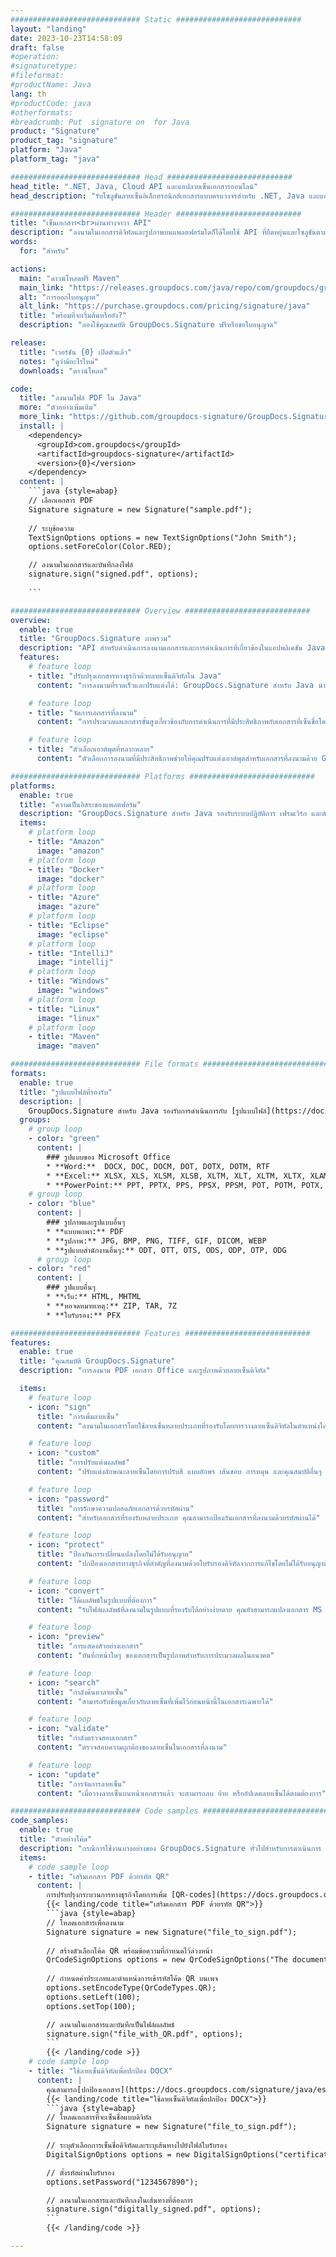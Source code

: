 ```yaml
---
############################# Static ############################
layout: "landing"
date: 2023-10-23T14:58:09
draft: false
#operation: 
#signaturetype: 
#fileformat: 
#productName: Java
lang: th
#productCode: java
#otherformats: 
#breadcrumb: Put  signature on  for Java
product: "Signature"
product_tag: "signature"
platform: "Java"
platform_tag: "java"

############################# Head ############################
head_title: ".NET, Java, Cloud API และแอปลายเซ็นเอกสารออนไลน์"
head_description: "รับโซลูชันลายเซ็นอิเล็กทรอนิกส์เอกสารแบบครบวงจรสำหรับ .NET, Java และแอปพลิเคชันบนคลาวด์ เซ็นชื่อในรูปแบบเอกสารทั่วไปทางออนไลน์โดยใช้คุณสมบัติการลากและวางที่เรียบง่าย"

############################# Header ############################
title: "เซ็นเอกสาร<br>ผ่านทางจาวา API"
description: "ลงนามในเอกสารดิจิทัลและรูปภาพบนแพลตฟอร์มใดก็ได้โดยใช้ API ที่ยืดหยุ่นและโซลูชันตามแอปสำหรับโปรแกรมเมอร์และผู้ใช้ปลายทาง"
words:
  for: "สำหรับ"

actions:
  main: "ดาวน์โหลดฟรี Maven"
  main_link: "https://releases.groupdocs.com/java/repo/com/groupdocs/groupdocs-signature/"
  alt: "การออกใบอนุญาต"
  alt_link: "https://purchase.groupdocs.com/pricing/signature/java"
  title: "พร้อมที่จะเริ่มต้นหรือยัง?"
  description: "ลองใช้คุณสมบัติ GroupDocs.Signature ฟรีหรือขอใบอนุญาต"

release:
  title: "เวอร์ชัน {0} เปิดตัวแล้ว"
  notes: "ดูว่ามีอะไรใหม่"
  downloads: "ดาวน์โหลด"

code:
  title: "ลงนามไฟล์ PDF ใน Java"
  more: "ตัวอย่างเพิ่มเติม"
  more_link: "https://github.com/groupdocs-signature/GroupDocs.Signature-for-Java"
  install: |
    <dependency>
      <groupId>com.groupdocs</groupId>
      <artifactId>groupdocs-signature</artifactId>
      <version>{0}</version>
    </dependency>
  content: |
    ```java {style=abap}  
    // เลือกเอกสาร PDF
    Signature signature = new Signature("sample.pdf");
    
    // ระบุข้อความ
    TextSignOptions options = new TextSignOptions("John Smith");
    options.setForeColor(Color.RED);

    // ลงนามในเอกสารและบันทึกลงไฟล์
    signature.sign("signed.pdf", options);
    
    ```

############################# Overview ############################
overview:
  enable: true
  title: "GroupDocs.Signature ภาพรวม"
  description: "API สำหรับดำเนินการลงนามเอกสารและการดำเนินการที่เกี่ยวข้องในแอปพลิเคชัน Java"
  features:
    # feature loop
    - title: "ปรับปรุงเอกสารทางธุรกิจด้วยลายเซ็นดิจิทัลใน Java"
      content: "การลงนามที่รวดเร็วและปรับแต่งได้: GroupDocs.Signature สำหรับ Java นำเสนอตัวเลือกลายเซ็นดิจิทัลที่หลากหลายสำหรับ PDF รูปภาพ และเอกสาร Office คุณสามารถใช้ข้อความ บาร์โค้ด รหัส QR ใบรับรองดิจิทัล รูปภาพ หรือข้อมูลเมตาที่ซ่อนอยู่ได้ การประมวลผลเอกสารรวดเร็วและมีประสิทธิภาพ"

    # feature loop
    - title: "จัดการเอกสารที่ลงนาม"
      content: "การประมวลผลเอกสารขั้นสูงเกี่ยวข้องกับการดำเนินการที่มีประสิทธิภาพกับเอกสารที่เซ็นชื่อโดยใช้ GroupDocs.Signature สำหรับ Java คุณสามารถค้นหาและตรวจสอบความถูกต้องของลายเซ็นที่ถูกเพิ่มลงในเอกสารทางธุรกิจโดยใช้เกณฑ์ที่เป็นประโยชน์ต่างๆ นอกจากนี้ คุณสามารถเข้าถึงข้อมูลโดยละเอียดเกี่ยวกับเอกสารหรือรับภาพตัวอย่างของหน้าต่างๆ ได้"

    # feature loop
    - title: "ตัวเลือกเอาต์พุตที่หลากหลาย"
      content: "ตัวเลือกการลงนามที่มีประสิทธิภาพช่วยให้คุณปรับแต่งเอาต์พุตสำหรับเอกสารที่ลงนามด้วย GroupDocs.Signature สำหรับ Java คุณสามารถวางตำแหน่งลายเซ็นบนหน้าเอกสารใดก็ได้อย่างแม่นยำ และกำหนดค่าลักษณะที่ปรากฏได้หลายวิธี Java API รองรับการบันทึกเอกสารทางธุรกิจที่เซ็นชื่อในรูปแบบที่รองรับมากมาย และมีตัวเลือกสำหรับการรักษาความปลอดภัยด้วยรหัสผ่าน"

############################# Platforms ############################
platforms:
  enable: true
  title: "ความเป็นอิสระของแพลตฟอร์ม"
  description: "GroupDocs.Signature สำหรับ Java รองรับระบบปฏิบัติการ เฟรมเวิร์ก และตัวจัดการแพ็คเกจต่อไปนี้"
  items:
    # platform loop
    - title: "Amazon"
      image: "amazon"
    # platform loop
    - title: "Docker"
      image: "docker"
    # platform loop
    - title: "Azure"
      image: "azure"
    # platform loop
    - title: "Eclipse"
      image: "eclipse"
    # platform loop
    - title: "IntelliJ"
      image: "intellij"
    # platform loop
    - title: "Windows"
      image: "windows"
    # platform loop
    - title: "Linux"
      image: "linux"
    # platform loop
    - title: "Maven"
      image: "maven"

############################# File formats ############################
formats:
  enable: true
  title: "รูปแบบไฟล์ที่รองรับ"
  description: |
    GroupDocs.Signature สำหรับ Java รองรับการดำเนินการกับ [รูปแบบไฟล์](https://docs.groupdocs.com/signature/java/supported-document-formats/) ต่อไปนี้
  groups:
    # group loop
    - color: "green"
      content: |
        ### รูปแบบของ Microsoft Office
        * **Word:**  DOCX, DOC, DOCM, DOT, DOTX, DOTM, RTF
        * **Excel:** XLSX, XLS, XLSM, XLSB, XLTM, XLT, XLTM, XLTX, XLAM, SXC, SpreadsheetML
        * **PowerPoint:** PPT, PPTX, PPS, PPSX, PPSM, POT, POTM, POTX, PPTM
    # group loop
    - color: "blue"
      content: |
        ### รูปภาพและรูปแบบอื่นๆ
        * **แบบพกพา:** PDF
        * **รูปภาพ:** JPG, BMP, PNG, TIFF, GIF, DICOM, WEBP
        * **รูปแบบสำนักงานอื่นๆ:** ODT, OTT, OTS, ODS, ODP, OTP, ODG
      # group loop
    - color: "red"
      content: |
        ### รูปแบบอื่นๆ
        * **เว็บ:** HTML, MHTML
        * **หอจดหมายเหตุ:** ZIP, TAR, 7Z
        * **ใบรับรอง:** PFX

############################# Features ############################
features:
  enable: true
  title: "คุณสมบัติ GroupDocs.Signature"
  description: "การลงนาม PDF เอกสาร Office และรูปภาพด้วยลายเซ็นดิจิทัล"

  items:
    # feature loop
    - icon: "sign"
      title: "การเพิ่มลายเซ็น"
      content: "ลงนามในเอกสารโดยใช้ลายเซ็นหลายประเภทที่รองรับโดยการวางลายเซ็นดิจิทัลในตำแหน่งใดก็ได้บนหน้าใดก็ได้อย่างแม่นยำ"

    # feature loop
    - icon: "custom"
      title: "การปรับแต่งผลลัพธ์"
      content: "ปรับแต่งลักษณะลายเซ็นโดยการปรับสี แบบอักษร เส้นขอบ การหมุน และคุณสมบัติอื่นๆ เพื่อให้ได้ผลลัพธ์ตามที่ต้องการ"

    # feature loop
    - icon: "password"
      title: "การรักษาความปลอดภัยเอกสารด้วยรหัสผ่าน"
      content: "สำหรับเอกสารที่รองรับหลายประเภท คุณสามารถป้องกันเอกสารที่ลงนามด้วยรหัสผ่านได้"

    # feature loop
    - icon: "protect"
      title: "ป้องกันการเปลี่ยนแปลงโดยไม่ได้รับอนุญาต"
      content: "ปกป้องเอกสารทางธุรกิจที่สำคัญที่ลงนามด้วยใบรับรองดิจิทัลจากการแก้ไขโดยไม่ได้รับอนุญาต"

    # feature loop
    - icon: "convert"
      title: "ได้ผลลัพธ์ในรูปแบบที่ต้องการ"
      content: "รับไฟล์ผลลัพธ์ที่ลงนามในรูปแบบที่รองรับได้อย่างง่ายดาย คุณยังสามารถแปลงเอกสาร MS Word เป็น PDF ได้อย่างง่ายดาย"

    # feature loop
    - icon: "preview"
      title: "การแสดงตัวอย่างเอกสาร"
      content: "บันทึกหน้าใดๆ ของเอกสารเป็นรูปภาพสำหรับการประมวลผลในอนาคต"

    # feature loop
    - icon: "search"
      title: "กำลังค้นหาลายเซ็น"
      content: "สามารถรับข้อมูลเกี่ยวกับลายเซ็นที่เพิ่มไว้ก่อนหน้านี้ในเอกสารเฉพาะได้"

    # feature loop
    - icon: "validate"
      title: "กำลังตรวจสอบเอกสาร"
      content: "ตรวจสอบความถูกต้องของลายเซ็นในเอกสารที่ลงนาม"

    # feature loop
    - icon: "update"
      title: "การจัดการลายเซ็น"
      content: "เมื่อวางลายเซ็นบนหน้าเอกสารแล้ว จะสามารถลบ ย้าย หรืออัปเดตลายเซ็นได้ตามต้องการ"

############################# Code samples ############################
code_samples:
  enable: true
  title: "ตัวอย่างโค้ด"
  description: "กรณีการใช้งานบางอย่างของ GroupDocs.Signature ทั่วไปสำหรับการดำเนินการ Java"
  items:
    # code sample loop
    - title: "เสริมเอกสาร PDF ด้วยรหัส QR"
      content: |
        การปรับปรุงกระบวนการทางธุรกิจโดยการเพิ่ม [QR-codes](https://docs.groupdocs.com/signature/java/esign-document-with-qr-code-signature/) ลงในหน้าเฉพาะของเอกสาร PDF อาจมีคุณค่า มีตัวอย่างวิธีเพิ่มโค้ด QR โดยใช้ GroupDocs.Signature สำหรับ Java
        {{< landing/code title="เสริมเอกสาร PDF ด้วยรหัส QR">}}
        ```java {style=abap}
        // โหลดเอกสารเพื่อลงนาม
        Signature signature = new Signature("file_to_sign.pdf");
        
        // สร้างตัวเลือกโค้ด QR พร้อมข้อความที่กำหนดไว้ล่วงหน้า
        QrCodeSignOptions options = new QrCodeSignOptions("The document is approved by John Smith");
        
        // กำหนดค่าประเภทและตำแหน่งการเข้ารหัสโค้ด QR บนเพจ
        options.setEncodeType(QrCodeTypes.QR);
        options.setLeft(100);
        options.setTop(100);

        // ลงนามในเอกสารและบันทึกเป็นไฟล์ผลลัพธ์
        signature.sign("file_with_QR.pdf", options);
        ```
        {{< /landing/code >}}
    # code sample loop
    - title: "ใช้ลายเซ็นดิจิทัลเพื่อปกป้อง DOCX"
      content: |
        คุณสามารถ[ปกป้องเอกสาร](https://docs.groupdocs.com/signature/java/esign-document-with-digital-signature/) ได้โดยใช้ลายเซ็นส่วนตัวหรือลายเซ็นขององค์กรที่จัดเก็บเป็นใบรับรองดิจิทัล เอกสารที่มีการรักษาความปลอดภัยด้วยใบรับรองไม่สามารถเปลี่ยนแปลงได้โดยไม่ทำให้ลายเซ็นเป็นโมฆะ
        {{< landing/code title="ใช้ลายเซ็นดิจิทัลเพื่อปกป้อง DOCX">}}
        ```java {style=abap}   
        // โหลดเอกสารที่จะเซ็นชื่อแบบดิจิทัล
        Signature signature = new Signature("file_to_sign.pdf");
        
        // ระบุตัวเลือกการเซ็นชื่อดิจิทัลและระบุเส้นทางไปยังไฟล์ใบรับรอง
        DigitalSignOptions options = new DigitalSignOptions("certificate.pfx");

        // ตั้งรหัสผ่านใบรับรอง
        options.setPassword("1234567890");

        // ลงนามในเอกสารและบันทึกลงในเส้นทางที่ต้องการ
        signature.sign("digitally_signed.pdf", options);
        ```
        {{< /landing/code >}}

---
```

